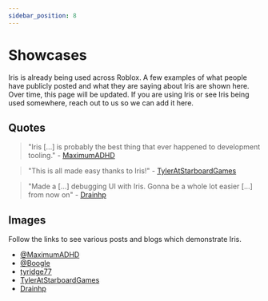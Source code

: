 ```yaml
---
sidebar_position: 8
---
```


# Showcases

Iris is already being used across Roblox. A few examples of what people have publicly posted and what they are saying about Iris are shown here. Over time, this page will be updated. If you are using Iris or see Iris being used somewhere, reach out to us so we can add it here.

## Quotes

> "Iris [...] is probably the best thing that ever happened to development tooling." - [MaximumADHD](https://x.com/MaximumADHD/status/1763048015936225326)

> "This is all made easy thanks to Iris!" - [TylerAtStarboardGames](https://medium.com/@tyleratstarboardgames/using-iris-to-clean-up-my-plugin-workflow-e66a2886498f)

> "Made a [...] debugging UI with Iris. Gonna be a whole lot easier [...] from now on" - [Drainhp](https://x.com/drainhitpoints/status/1878577315359400253)

## Images
Follow the links to see various posts and blogs which demonstrate Iris.

- [@MaximumADHD](https://x.com/MaximumADHD/status/1763048015936225326)
- [@Boogle](https://x.com/LeBoogle/status/1772384187426709879)
- [tyridge77](https://devforum.roblox.com/t/pathfinding-in-large-rpg-games-discussion-about-the-best-pathfinding-methods-for-roblox/3084075/29)
- [TylerAtStarboardGames](https://medium.com/@tyleratstarboardgames/using-iris-to-clean-up-my-plugin-workflow-e66a2886498f)
- [Drainhp](https://x.com/matelgaard/status/1878577315359400253)
